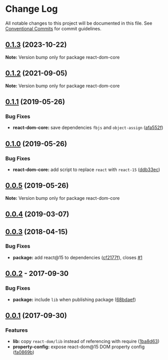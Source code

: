 # Change Log

All notable changes to this project will be documented in this file.
See [Conventional Commits](https://conventionalcommits.org) for commit guidelines.

## [0.1.3](https://github.com/remarkablemark/react-dom-core/compare/react-dom-core@0.1.2...react-dom-core@0.1.3) (2023-10-22)

**Note:** Version bump only for package react-dom-core

## [0.1.2](https://github.com/remarkablemark/react-dom-core/compare/react-dom-core@0.1.1...react-dom-core@0.1.2) (2021-09-05)

**Note:** Version bump only for package react-dom-core

## [0.1.1](https://github.com/remarkablemark/react-dom-core/compare/react-dom-core@0.1.0...react-dom-core@0.1.1) (2019-05-26)

### Bug Fixes

- **react-dom-core:** save dependencies `fbjs` and `object-assign` ([afa552f](https://github.com/remarkablemark/react-dom-core/commit/afa552f))

## [0.1.0](https://github.com/remarkablemark/react-dom-core/compare/react-dom-core@0.0.5...react-dom-core@0.1.0) (2019-05-26)

### Bug Fixes

- **react-dom-core:** add script to replace `react` with `react-15` ([ddb33ec](https://github.com/remarkablemark/react-dom-core/commit/ddb33ec))

## [0.0.5](https://github.com/remarkablemark/react-dom-core/blob/react-dom-core%400.0.5/packages/react-dom-core/CHANGELOG.md) (2019-05-26)

**Note:** Version bump only for package react-dom-core

## [0.0.4](https://github.com/remarkablemark/react-dom-core/compare/v0.0.3...v0.0.4) (2019-03-07)

## [0.0.3](https://github.com/remarkablemark/react-dom-core/compare/v0.0.2...v0.0.3) (2018-04-15)

### Bug Fixes

- **package:** add react@15 to dependencies ([cf2177f](https://github.com/remarkablemark/react-dom-core/commit/cf2177f)), closes [#1](https://github.com/remarkablemark/react-dom-core/issues/1)

## [0.0.2](https://github.com/remarkablemark/html-dom-core/compare/v0.0.1...v0.0.2) - 2017-09-30

### Bug Fixes

- **package:** include `lib` when publishing package ([68bdaef](https://github.com/remarkablemark/react-dom-core/commit/68bdaef))

## [0.0.1](https://github.com/remarkablemark/react-dom-core/tree/v0.0.1) (2017-09-30)

### Features

- **lib:** copy `react-dom/lib` instead of referencing with require ([1ba8d63](https://github.com/remarkablemark/react-dom-core/commit/1ba8d63))
- **property-config:** expose react-dom@15 DOM property config ([fa0869b](https://github.com/remarkablemark/react-dom-core/commit/fa0869b))
